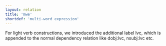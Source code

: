 ```yaml
---
layout: relation
title: 'mwe'
shortdef: 'multi-word expression'
---
```


For light verb constructions, we introduced the additional label lvc, which is appended to the normal dependency relation like dobj:lvc, nsubj:lvc etc.
